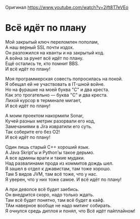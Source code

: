 Оригинал https://www.youtube.com/watch?v=2ift8T7eVEo
# Всё идёт по плану
Мой закрытый ключ переломлен пополам,  
А наш верный SSL почти издох.  
Он разложился на кванты и на закрытый код.  
А война за рунет всё идёт по плану.  
Ещё остались те, кто помнит BBS.  
И всё идёт по плану!

Моя программерская совесть попросилась на покой.  
Я обещал ей не участвовать в IT-шной войне.  
Но на фурашке на моей буква "C" и два креста.  
Как это трогательно — буква "C" и два креста.  
Лихой курсор в терминале мигает,  
И всё идёт по плану!

А моим проектом накормили Sonar,  
Кучей разных метрик разорвали его код,  
Замечаниями в Jira извратили его суть.  
Так соберите его без O2!  
И всё идёт по плану!

Один лишь старый C++ хороший язык.  
А Java Skript'ы и Python'ы такое дерьмо.  
А все админы враги и такие мудаки.  
Над развалинами прода из коммитов дождь шел.   
Я зашел в отдел к джавистам, там тоже хорошо.  
Там 5 видов JVM, там всё тоже, что у нас.  
Я уверен, что у них тоже самое. 
И всё идёт по плану!

А при девопсе всё будет заебись.  
Он внедрится скоро, надо только ждать.  
Там всё будет понятно, там всё будет в кайф.  
ТАм наверное вообще не надо митинг собирать.  
Я очнулся средь диплоя и понял, что 
Всё идёт пайплайном!  
